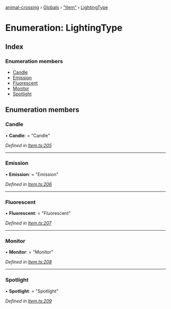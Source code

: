 [animal-crossing](../README.md) › [Globals](../globals.md) › ["Item"](../modules/_item_.md) › [LightingType](_item_.lightingtype.md)

# Enumeration: LightingType

## Index

### Enumeration members

* [Candle](_item_.lightingtype.md#candle)
* [Emission](_item_.lightingtype.md#emission)
* [Fluorescent](_item_.lightingtype.md#fluorescent)
* [Monitor](_item_.lightingtype.md#monitor)
* [Spotlight](_item_.lightingtype.md#spotlight)

## Enumeration members

###  Candle

• **Candle**: = "Candle"

*Defined in [Item.ts:205](https://github.com/Norviah/animal-crossing/blob/4ad5c16/module/types/Item.ts#L205)*

___

###  Emission

• **Emission**: = "Emission"

*Defined in [Item.ts:206](https://github.com/Norviah/animal-crossing/blob/4ad5c16/module/types/Item.ts#L206)*

___

###  Fluorescent

• **Fluorescent**: = "Fluorescent"

*Defined in [Item.ts:207](https://github.com/Norviah/animal-crossing/blob/4ad5c16/module/types/Item.ts#L207)*

___

###  Monitor

• **Monitor**: = "Monitor"

*Defined in [Item.ts:208](https://github.com/Norviah/animal-crossing/blob/4ad5c16/module/types/Item.ts#L208)*

___

###  Spotlight

• **Spotlight**: = "Spotlight"

*Defined in [Item.ts:209](https://github.com/Norviah/animal-crossing/blob/4ad5c16/module/types/Item.ts#L209)*

